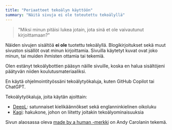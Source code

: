 ```yaml
---
title: "Periaatteet tekoälyn käyttöön"
summary: "Näitä sivuja ei ole toteutettu tekoälyllä"
---
```


> "Miksi minun pitäisi lukea jotain, jota sinä et ole vaivautunut kirjoittamaan?"

Näiden sivujen sisältöä **ei ole** tuotettu tekoälyllä. Blogikirjoitukset sekä muut sivuston sisällöt ovat minun kirjoittamia. Sivuilla käytetyt kuvat ovat joko minun, tai muiden ihmisten ottamia tai tekemiä.

Olen estänyt tekoälybottien pääsyn näille sivuille, koska en halua sisältöjeni päätyvän niiden koulutusmateriaaliksi.

En käytä ohjelmointityössäni tekoälytyökaluja, kuten GitHub Copilot tai ChatGPT.

Tekoälytyökaluja, joita käytän ajoittain:
- [DeepL](https://www.deepl.com): satunnaiset kielikäännökset sekä englanninkielinen oikoluku
- [Kagi](https://kagi.com/): hakukone, johon on liitetty joitakin tekoälyominaisuuksia

Sivun alaosassa oleva [made by a human -merkki](https://ko-fi.com/s/4662b19f61) on Andy Carolanin tekemä.